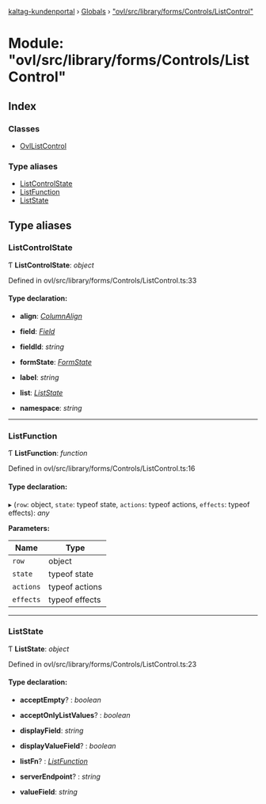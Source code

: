 [kaltag-kundenportal](../README.md) › [Globals](../globals.md) › ["ovl/src/library/forms/Controls/ListControl"](_ovl_src_library_forms_controls_listcontrol_.md)

# Module: "ovl/src/library/forms/Controls/ListControl"

## Index

### Classes

* [OvlListControl](../classes/_ovl_src_library_forms_controls_listcontrol_.ovllistcontrol.md)

### Type aliases

* [ListControlState](_ovl_src_library_forms_controls_listcontrol_.md#listcontrolstate)
* [ListFunction](_ovl_src_library_forms_controls_listcontrol_.md#listfunction)
* [ListState](_ovl_src_library_forms_controls_listcontrol_.md#liststate)

## Type aliases

###  ListControlState

Ƭ **ListControlState**: *object*

Defined in ovl/src/library/forms/Controls/ListControl.ts:33

#### Type declaration:

* **align**: *[ColumnAlign](_ovl_src_library_table_table_.md#columnalign)*

* **field**: *[Field](_ovl_src_library_forms_actions_.md#field)*

* **fieldId**: *string*

* **formState**: *[FormState](_ovl_src_library_forms_actions_.md#formstate)*

* **label**: *string*

* **list**: *[ListState](_ovl_src_library_forms_controls_listcontrol_.md#liststate)*

* **namespace**: *string*

___

###  ListFunction

Ƭ **ListFunction**: *function*

Defined in ovl/src/library/forms/Controls/ListControl.ts:16

#### Type declaration:

▸ (`row`: object, `state`: typeof state, `actions`: typeof actions, `effects`: typeof effects): *any*

**Parameters:**

Name | Type |
------ | ------ |
`row` | object |
`state` | typeof state |
`actions` | typeof actions |
`effects` | typeof effects |

___

###  ListState

Ƭ **ListState**: *object*

Defined in ovl/src/library/forms/Controls/ListControl.ts:23

#### Type declaration:

* **acceptEmpty**? : *boolean*

* **acceptOnlyListValues**? : *boolean*

* **displayField**: *string*

* **displayValueField**? : *boolean*

* **listFn**? : *[ListFunction](_ovl_src_library_forms_controls_listcontrol_.md#listfunction)*

* **serverEndpoint**? : *string*

* **valueField**: *string*
